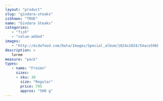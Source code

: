 ```yaml
---
layout: "product"
slug: "gindara-steaks"
isShown: "TRUE"
name: "Gindara Steaks"
categories:
   - "fish"
   - "value-added"
images:
   - "http://midafood.com/Data/Images/Special_album/1024x1024/54ace59bb7aca615.jpg"
description: >
   lorem
measure: "pack"
types: 
   - name: "Frozen"
     sizes: 
     - sku: 38
       size: "Regular"
       price: 795
       approx: "500 g"
---
```

